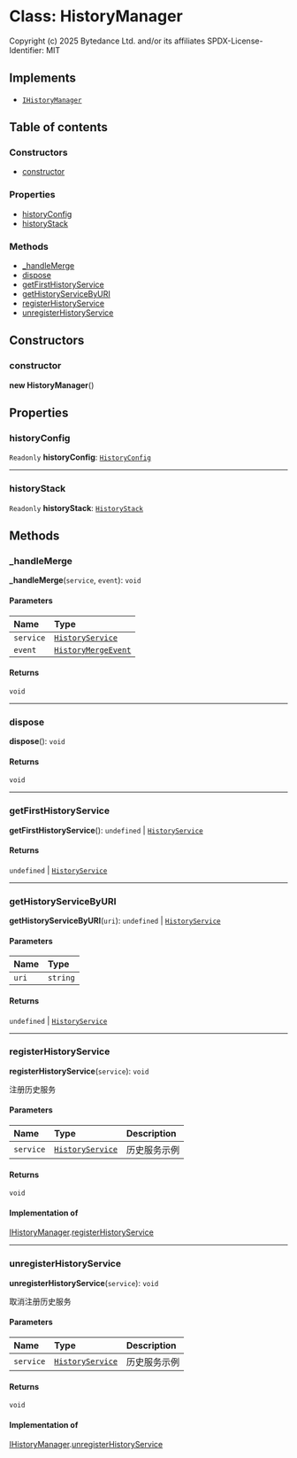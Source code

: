 # Class: HistoryManager

Copyright (c) 2025 Bytedance Ltd. and/or its affiliates
SPDX-License-Identifier: MIT

## Implements

* [`IHistoryManager`](/auto-docs/free-history-plugin/interfaces/IHistoryManager.md)

## Table of contents

### Constructors

* [constructor](/auto-docs/free-history-plugin/classes/HistoryManager.md#constructor)

### Properties

* [historyConfig](/auto-docs/free-history-plugin/classes/HistoryManager.md#historyconfig)
* [historyStack](/auto-docs/free-history-plugin/classes/HistoryManager.md#historystack)

### Methods

* [\_handleMerge](/auto-docs/free-history-plugin/classes/HistoryManager.md#_handlemerge)
* [dispose](/auto-docs/free-history-plugin/classes/HistoryManager.md#dispose)
* [getFirstHistoryService](/auto-docs/free-history-plugin/classes/HistoryManager.md#getfirsthistoryservice)
* [getHistoryServiceByURI](/auto-docs/free-history-plugin/classes/HistoryManager.md#gethistoryservicebyuri)
* [registerHistoryService](/auto-docs/free-history-plugin/classes/HistoryManager.md#registerhistoryservice)
* [unregisterHistoryService](/auto-docs/free-history-plugin/classes/HistoryManager.md#unregisterhistoryservice)

## Constructors

### constructor

**new HistoryManager**()

## Properties

### historyConfig

`Readonly` **historyConfig**: [`HistoryConfig`](/auto-docs/free-history-plugin/classes/HistoryConfig.md)

***

### historyStack

`Readonly` **historyStack**: [`HistoryStack`](/auto-docs/free-history-plugin/classes/HistoryStack.md)

## Methods

### \_handleMerge

**\_handleMerge**(`service`, `event`): `void`

#### Parameters

| Name | Type |
| :------ | :------ |
| `service` | [`HistoryService`](/auto-docs/free-history-plugin/classes/HistoryService.md) |
| `event` | [`HistoryMergeEvent`](/auto-docs/free-history-plugin/types/HistoryMergeEvent.md) |

#### Returns

`void`

***

### dispose

**dispose**(): `void`

#### Returns

`void`

***

### getFirstHistoryService

**getFirstHistoryService**(): `undefined` | [`HistoryService`](/auto-docs/free-history-plugin/classes/HistoryService.md)

#### Returns

`undefined` | [`HistoryService`](/auto-docs/free-history-plugin/classes/HistoryService.md)

***

### getHistoryServiceByURI

**getHistoryServiceByURI**(`uri`): `undefined` | [`HistoryService`](/auto-docs/free-history-plugin/classes/HistoryService.md)

#### Parameters

| Name | Type |
| :------ | :------ |
| `uri` | `string` |

#### Returns

`undefined` | [`HistoryService`](/auto-docs/free-history-plugin/classes/HistoryService.md)

***

### registerHistoryService

**registerHistoryService**(`service`): `void`

注册历史服务

#### Parameters

| Name | Type | Description |
| :------ | :------ | :------ |
| `service` | [`HistoryService`](/auto-docs/free-history-plugin/classes/HistoryService.md) | 历史服务示例 |

#### Returns

`void`

#### Implementation of

[IHistoryManager](/auto-docs/free-history-plugin/interfaces/IHistoryManager.md).[registerHistoryService](/auto-docs/free-history-plugin/interfaces/IHistoryManager.md#registerhistoryservice)

***

### unregisterHistoryService

**unregisterHistoryService**(`service`): `void`

取消注册历史服务

#### Parameters

| Name | Type | Description |
| :------ | :------ | :------ |
| `service` | [`HistoryService`](/auto-docs/free-history-plugin/classes/HistoryService.md) | 历史服务示例 |

#### Returns

`void`

#### Implementation of

[IHistoryManager](/auto-docs/free-history-plugin/interfaces/IHistoryManager.md).[unregisterHistoryService](/auto-docs/free-history-plugin/interfaces/IHistoryManager.md#unregisterhistoryservice)
